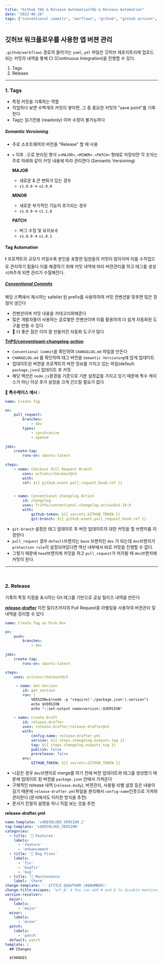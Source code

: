 ```yaml
---
title: "Github TAG & Release AutomationTAG & Release Automation"
date: "2023-06-26"
tags: ["conventional commits", "worflows", "github", "github actions", "node.js"]
---
```


## 깃허브 워크플로우를 사용한 앱 버젼 관리

`.github/workflows` 경로의 들어가는 `yaml`, `yml` 파일은 깃허브 레포지토리에 업로드 되는 커밋의 내역을 통해 CI (Continuous Integration)을 진행할 수 있다.

1. Tags
2. Release

---

### 1. Tags
- 특정 커밋을 기록하는 역할
- 작업하다 보면 수백개의 커밋이 쌓이면, 그 중 중요한 커밋의 "save point"를 기록한다
- Tag는 읽기전용 (readonly) 이머 수정이 불가능하다

##### Semantic Versioning
- 주로 소프트웨어의 버전을 "Release" 할 때 사용
- `v` 이후 `.`으로 분리된 형식 `v<MAJOR>.<MINOR>.<PATCH>` 형태로 저장되먄 각 숫자는 주로 아래와 같이 커밋 내용에 따라 관리한다 (Semantic Versioning)

	**MAJOR**
	- 새로운 & 큰 변화가 있는 경우
	- `v1.0.0` -> `v2.0.0`
	
	**MINOR**
	- 새로운 부가적인 기능이 추가되는 경우
	- `v1.0.0` -> `v1.1.0`
	
	**PATCH**
	- 버그 수정 및 유지보수
	- `v1.0.0` -> `v1.0.1`


#### Tag Automation

❗️ 프로젝트의 규모가 커질수록 본인을 포함한 팀원들의 커밋이 많아지며 이를 수작업으로 관리하기 힘들다
이를 해결하기 위해 커밋 내역에 따라 버젼관리를 하고 태그를 생성시켜주게 되면 관리가 수월해진다.

##### [Conventional Commits](https://www.conventionalcommits.org/en/v1.0.0/)
해당 스펙에서 제시하는 safelist 된 prefix를 사용하하여 커밋 컨벤션을 맞추면 많은 장점이 생긴다
- 컨벤션이며 커밋 내용을 카테고리화해준다
- 많은 개발자들이 사용하는 글로벌한 컨벤션이며 이를 활용하여 더 쉽게 자동화된 도구를 만들 수 있다
- 🚀 더 좋은 점은 이미 잘 만들어진 자동화 도구가 많다


**[TriPS/conventioanl-changelog-action](https://github.com/TriPSs/conventional-changelog-action)**
- `Conventional Commit`을 확인하여 `CHANGELOG.md` 파일을 만든다
- `CHANGELOG.md` 를 확인하여 태그 버전을 `Semantic Versioning`에 맍게 업데이트
- 업데이트된 버젼을 프로젝트의 버전 정보를 가지고 있는 파일(default: `package.json`) 업데이트 후 커밋
- 해당 액션은 `node.js`환경을 기준으로 기본 설정값을 가지고 있기 때문에 특수 케이스가 아닌 이상 추가 설정을 크게 건드릴 필요가 없다


**🤯 특수케이스 예시 :**
```yml
name: Create Tag

on:
	pull_request:
		branches:
			- dev
		types:
			- synchronize
			- opened
  
jobs:
	create-tag:
		runs-on: ubuntu-latest
  
steps:
	- name: Checkout Pull Request Branch
		uses: actions/checkout@v3
		with:
		ref: ${{ github.event.pull_request.head.ref }}

  
	- name: Conventional Changelog Action
		id: changelog
		uses: TriPSs/conventional-changelog-action@v3.19.0
		with:
			github-token: ${{ secrets.GITHUB_TOKEN }}
			git-branch: ${{ github.event.pull_request.head.ref }}
```

- `git-branch` 설정은 태그 업데이트 후 버전 업데이트의 대한 커밋을 할 브랜치를 지정한다
- `pull_request` 경우 `default`브랜치는 `base` 브랜치인 `dev` 가 되는데 `dev`브랜치가 `protection rule`이 설정되어있다면 액선 내부에서 바로 커밋을 진행할 수 없다.
- 그렇기 때문에 `head`브랜치에 커밋을 하고 `pull_request`가 머지될 때 `dev`브랜치에 커밋이 된다.

---

<br>

### 2. Release
기록의 특정 지점을 표시하는 Git 태그를 기반으로 공실 릴리즈 내역을 만든다

**[release-drafter](https://github.com/release-drafter/release-drafter)**
이전 릴리즈까지의 Pull Request중 라벨링을 사용하여 버젼관리 및 내역을 정리할 수 있다


```yml
name: Create Tag on Push Dev

on:
	push:
		branches:
			- dev
  
jobs:
	create-tag:
		runs-on: ubuntu-latest

steps:
	uses: actions/checkout@v3
	
	 - name: Get Version
		id: get_version
		run: |
			VERSION=$(node -p "require('./package.json').version")
			echo $VERSION
			echo "::set-output name=version::$VERSION"
  
	- name: Create Draft
		id: release_drafter
		uses: release-drafter/release-drafter@v5
		with:
			config-name: release-drafter.yml
			version: ${{ steps.changelog.outputs.tag }}
			tag: ${{ steps.changelog.outputs.tag }}
			publish: false
			prerelease: false
		env:
			GITHUB_TOKEN: ${{ secrets.GITHUB_TOKEN }}
```

- 나같은 경우 `dev`브랜치로 merge를 하기 전에 버젼 업데이트와 태그를 생성했기 때문에 업데이트 된 버젼을 `package.json` 안에서 가져온다
- 구체적인 release 내역 (`release.body`), 버젼관리, 사용될 라벨 설정 등은 내용이 길기 때문에 `release-drafter.yml`파일을 분리해서 `config-name`인풋으로 가져와 관리한다 (문서에서도 이러한 방식을 추천)
- 문서가 친철히 설명을 하니 직접 보는 것을 추천

**release-drafter.yml**
```yml
name-template: 'v$RESOLVED_VERSION 🌈'
tag-template: 'v$RESOLVED_VERSION'
categories:
  - title: '🚀 Features'
    labels:
      - 'feature'
      - 'enhancement'
  - title: '🐛 Bug Fixes'
    labels:
      - 'fix'
      - 'bugfix'
      - 'bug'
  - title: '🧰 Maintenance'
    label: 'chore'
change-template: '- $TITLE @$AUTHOR (#$NUMBER)'
change-title-escapes: '\<*_&' # You can add # and @ to disable mentions, and add ` to disable code blocks.
version-resolver:
  major:
    labels:
      - 'major'
  minor:
    labels:
      - 'minor'
  patch:
    labels:
      - 'patch'
  default: patch
template: |
  ## Changes

  $CHANGES
```
